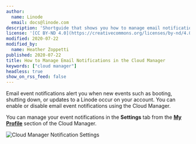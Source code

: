 ```yaml
---
author:
  name: Linode
  email: docs@linode.com
description: 'Shortguide that shows you how to manage email notifications in the Cloud Manager.'
license: '[CC BY-ND 4.0](https://creativecommons.org/licenses/by-nd/4.0)'
modified: 2020-07-22
modified_by:
  name: Heather Zoppetti
published: 2020-07-22
title: How to Manage Email Notifications in the Cloud Manager
keywords: ["cloud manager"]
headless: true
show_on_rss_feed: false
---
```


Email event notifications alert you when new events such as booting, shutting down, or updates to a Linode occur on your account. You can enable or disable email event notifications using the Cloud Manager.

You can manage your event notifications in the **Settings** tab from the [**My Profile**](https://cloud.linode.com/profile/display) section of the Cloud Manager.

![Cloud Manager Notification Settings](classic-to-cloud-cloud-manager-email-notifications.png "Cloud Manager Notification Settings")
